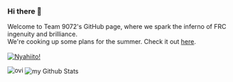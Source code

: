 ### Hi there 👋
Welcome to Team 9072's GitHub page, where we spark the inferno of FRC ingenuity and brilliance.
<br>
We're cooking up some plans for the summer. Check it out [here](https://docs.google.com/presentation/d/1_NDs2iMMh4tCKB-eJmeETjdQMC0rlVVOm6oUDuJoKgs/edit?usp=sharing).
<br>
<br>
[![Nyahiito!](https://github-readme-stats.vercel.app/api/pin/?username=tigerbotscsp&repo=nyahiito&theme=chartreuse-dark)](https://github.com/tigerbotscsp/nyahiito)

<img src="https://github-readme-stats.vercel.app/api/top-langs?username=tigerbotscsp&show_icons=true&locale=en&layout=compact&theme=chartreuse-dark" alt="ovi" />
<img align="center" src="https://github-readme-stats.vercel.app/api?username=tigerbotscsp&include_all_commits=true&count_private=true&show_icons=true&line_height=20&title_color=2B5BBD&icon_color=1124BB&text_color=A1A1A1&bg_color=0,000000,130F40" alt="my Github Stats"/>
<br>

<!--
**TigerBotsCSP/TigerBotsCSP** is a ✨ _special_ ✨ repository because its `README.md` (this file) appears on your GitHub profile.

Here are some ideas to get you started:

- 🔭 I’m currently working on ...
- 🌱 I’m currently learning ...
- 👯 I’m looking to collaborate on ...
- 🤔 I’m looking for help with ...
- 💬 Ask me about ...
- 📫 How to reach me: ...
- 😄 Pronouns: ...
- ⚡ Fun fact: ...
-->
